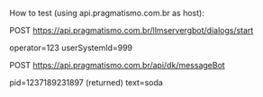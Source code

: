 How to test (using api.pragmatismo.com.br as host):

POST https://api.pragmatismo.com.br/llmservergbot/dialogs/start

operator=123
userSystemId=999


POST https://api.pragmatismo.com.br/api/dk/messageBot

pid=1237189231897 (returned)
text=soda
